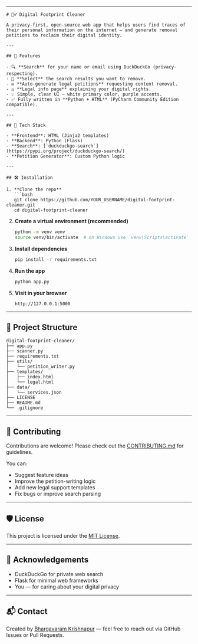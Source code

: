 
---

````
# 🕵️‍♂️ Digital Footprint Cleaner

A privacy-first, open-source web app that helps users find traces of their personal information on the internet — and generate removal petitions to reclaim their digital identity.

---

## 🚀 Features

- 🔍 **Search** for your name or email using DuckDuckGo (privacy-respecting).
- 📄 **Select** the search results you want to remove.
- ✉️ **Auto-generate legal petitions** requesting content removal.
- ⚖️ **Legal info page** explaining your digital rights.
- 💡 Simple, clean UI — white primary color, purple accents.
- ✅ Fully written in **Python + HTML** (PyCharm Community Edition compatible).

---

## 🧰 Tech Stack

- **Frontend**: HTML (Jinja2 templates)
- **Backend**: Python (Flask)
- **Search**: [`duckduckgo-search`](https://pypi.org/project/duckduckgo-search/)
- **Petition Generator**: Custom Python logic

---

## 🛠️ Installation

1. **Clone the repo**
   ```bash
   git clone https://github.com/YOUR_USERNAME/digital-footprint-cleaner.git
   cd digital-footprint-cleaner
````

2. **Create a virtual environment (recommended)**

   ```bash
   python -m venv venv
   source venv/bin/activate  # on Windows use `venv\Scripts\activate`
   ```

3. **Install dependencies**

   ```bash
   pip install -r requirements.txt
   ```

4. **Run the app**

   ```bash
   python app.py
   ```

5. **Visit in your browser**

   ```
   http://127.0.0.1:5000
   ```

---

## 📁 Project Structure

```
digital-footprint-cleaner/
├── app.py
├── scanner.py
├── requirements.txt
├── utils/
│   └── petition_writer.py
├── templates/
│   ├── index.html
│   └── legal.html
├── data/
│   └── services.json
├── LICENSE
├── README.md
└── .gitignore
```

---

## 🤝 Contributing

Contributions are welcome! Please check out the [CONTRIBUTING.md](CONTRIBUTING.md) for guidelines.

You can:

* Suggest feature ideas
* Improve the petition-writing logic
* Add new legal support templates
* Fix bugs or improve search parsing

---

## 🛡 License

This project is licensed under the [MIT License](LICENSE).

---

## 🙏 Acknowledgements

* DuckDuckGo for private web search
* Flask for minimal web frameworks
* You — for caring about your digital privacy

---

## 📬 Contact

Created by [Bhargavaram Krishnapur](https://github.com/Codex-Crusader) — feel free to reach out via GitHub Issues or Pull Requests.

